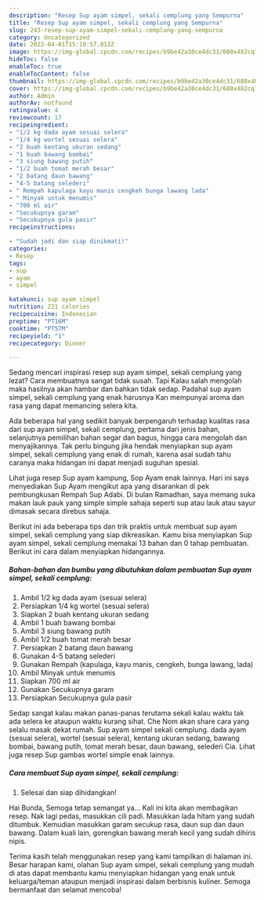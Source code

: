 ```yaml
---
description: "Resep Sup ayam simpel, sekali cemplung yang Sempurna"
title: "Resep Sup ayam simpel, sekali cemplung yang Sempurna"
slug: 243-resep-sup-ayam-simpel-sekali-cemplung-yang-sempurna
category: Uncategorized
date: 2022-04-01T15:19:57.813Z
image: https://img-global.cpcdn.com/recipes/b9be42a30ce4dc31/680x482cq70/sup-ayam-simpel-sekali-cemplung-foto-resep-utama.jpg
hideToc: false
enableToc: true
enableTocContent: false
thumbnail: https://img-global.cpcdn.com/recipes/b9be42a30ce4dc31/680x482cq70/sup-ayam-simpel-sekali-cemplung-foto-resep-utama.jpg
cover: https://img-global.cpcdn.com/recipes/b9be42a30ce4dc31/680x482cq70/sup-ayam-simpel-sekali-cemplung-foto-resep-utama.jpg
author: Admin
authorAv: notfound
ratingvalue: 4
reviewcount: 17
recipeingredient:
- "1/2 kg dada ayam sesuai selera"
- "1/4 kg wortel sesuai selera"
- "2 buah kentang ukuran sedang"
- "1 buah bawang bombai"
- "3 siung bawang putih"
- "1/2 buah tomat merah besar"
- "2 batang daun bawang"
- "4-5 batang selederi"
- " Rempah kapulaga kayu manis cengkeh bunga lawang lada"
- " Minyak untuk menumis"
- "700 ml air"
- "Secukupnya garam"
- "Secukupnya gula pasir"
recipeinstructions:

- "Sudah jadi dan siap dinikmati!"
categories:
- Resep
tags:
- sup
- ayam
- simpel

katakunci: sup ayam simpel 
nutrition: 221 calories
recipecuisine: Indonesian
preptime: "PT16M"
cooktime: "PT57M"
recipeyield: "1"
recipecategory: Dinner

---
```



Sedang mencari inspirasi resep sup ayam simpel, sekali cemplung yang lezat? Cara membuatnya sangat tidak susah. Tapi Kalau salah mengolah maka hasilnya akan hambar dan bahkan tidak sedap. Padahal sup ayam simpel, sekali cemplung yang enak harusnya Kan mempunyai aroma dan rasa yang dapat memancing selera kita.


Ada beberapa hal yang sedikit banyak berpengaruh terhadap kualitas rasa dari sup ayam simpel, sekali cemplung, pertama dari jenis bahan, selanjutnya pemilihan bahan segar dan bagus, hingga cara mengolah dan menyajikannya. Tak perlu bingung jika hendak menyiapkan sup ayam simpel, sekali cemplung yang enak di rumah, karena asal sudah tahu caranya maka hidangan ini dapat menjadi suguhan spesial.

Lihat juga resep Sup ayam kampung, Sop Ayam enak lainnya. Hari ini saya menyediakan Sup Ayam mengikut apa yang disarankan di pek pembungkusan Rempah Sup Adabi. Di bulan Ramadhan, saya memang suka makan lauk pauk yang simple simple sahaja seperti sup atau lauk atau sayur dimasak secara direbus sahaja.


Berikut ini ada beberapa tips dan trik praktis untuk membuat sup ayam simpel, sekali cemplung yang siap dikreasikan. Kamu bisa menyiapkan Sup ayam simpel, sekali cemplung memakai 13 bahan dan 0 tahap pembuatan. Berikut ini cara dalam menyiapkan hidangannya.

<!--inarticleads1-->

##### Bahan-bahan dan bumbu yang dibutuhkan dalam pembuatan Sup ayam simpel, sekali cemplung:

1. Ambil 1/2 kg dada ayam (sesuai selera)
1. Persiapkan 1/4 kg wortel (sesuai selera)
1. Siapkan 2 buah kentang ukuran sedang
1. Ambil 1 buah bawang bombai
1. Ambil 3 siung bawang putih
1. Ambil 1/2 buah tomat merah besar
1. Persiapkan 2 batang daun bawang
1. Gunakan 4-5 batang selederi
1. Gunakan  Rempah (kapulaga, kayu manis, cengkeh, bunga lawang, lada)
1. Ambil  Minyak untuk menumis
1. Siapkan 700 ml air
1. Gunakan Secukupnya garam
1. Persiapkan Secukupnya gula pasir


Sedap sangat kalau makan panas-panas terutama sekali kalau waktu tak ada selera ke ataupun waktu kurang sihat. Che Nom akan share cara yang selalu masak dekat rumah. Sup ayam simpel sekali cemplung. dada ayam (sesuai selera), wortel (sesuai selera), kentang ukuran sedang, bawang bombai, bawang putih, tomat merah besar, daun bawang, selederi Cia. Lihat juga resep Sup gambas wortel simple enak lainnya. 

<!--inarticleads2-->

##### Cara membuat Sup ayam simpel, sekali cemplung:


1. Selesai dan siap dihidangkan!

Hai Bunda, Semoga tetap semangat ya… Kali ini kita akan membagikan resep. Nak lagi pedas, masukkan cili padi. Masukkan lada hitam yang sudah ditumbuk. Kemudian masukkan garam secukup rasa, daun sup dan daun bawang. Dalam kuali lain, gorengkan bawang merah kecil yang sudah dihiris nipis. 

Terima kasih telah menggunakan resep yang kami tampilkan di halaman ini. Besar harapan kami, olahan Sup ayam simpel, sekali cemplung yang mudah di atas dapat membantu kamu menyiapkan hidangan yang enak untuk keluarga/teman ataupun menjadi inspirasi dalam berbisnis kuliner. Semoga bermanfaat dan selamat mencoba!
